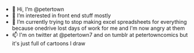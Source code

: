 - 👋 Hi, I’m @petertown
- 👀 I’m interested in front end stuff mostly
- 🌱 I’m currently trying to stop making excel spreadsheets for everything because onedrive lost days of work for me and I'm now angry at them
- 📫 I'm on twitter at @petertown7 and on tumblr at petertowncomics but it's just full of cartoons I draw

<!---
petertown/petertown is a ✨ special ✨ repository because its `README.md` (this file) appears on your GitHub profile.
You can click the Preview link to take a look at your changes.
--->
